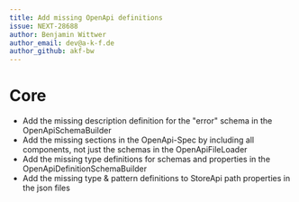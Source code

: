 ```yaml
---
title: Add missing OpenApi definitions
issue: NEXT-28688
author: Benjamin Wittwer
author_email: dev@a-k-f.de
author_github: akf-bw
---
```

# Core
* Add the missing description definition for the "error" schema in the OpenApiSchemaBuilder
* Add the missing sections in the OpenApi-Spec by including all components, not just the schemas in the OpenApiFileLoader
* Add the missing type definitions for schemas and properties in the OpenApiDefinitionSchemaBuilder
* Add the missing type & pattern definitions to StoreApi path properties in the json files
